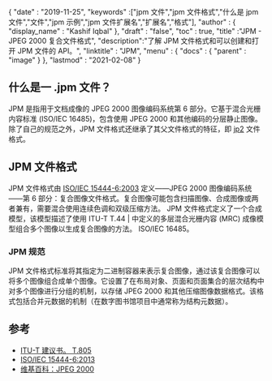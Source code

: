 {
  "date" : "2019-11-25",
  "keywords" :["jpm 文件","jpm 文件格式","什么是 jpm 文件","文件","jpm 示例","jpm 文件扩展名","扩展名","格式"],
  "author" : {
    "display_name" : "Kashif Iqbal"
},
  "draft" : "false",
  "toc" : true,
  "title" :"JPM - JPEG 2000 复合文件格式",
  "description":"了解 JPM 文件格式和可以创建和打开 JPM 文件的 API。",
  "linktitle" : "JPM",
  "menu" : {
    "docs" : {
      "parent" : "image"
}
},
  "lastmod" : "2021-02-08"
}

## 什么是一 .jpm 文件？

JPM 是指用于文档成像的 JPEG 2000 图像编码系统第 6 部分。它基于混合光栅内容标准 (ISO/IEC 16485)，包含使用 JPEG 2000 和其他编码的分层静止图像。除了自己的规范之外，JPM 文件格式还继承了其父文件格式的特征，即 [jp2](/zh/image/jp2/) 文件格式。

## JPM 文件格式

JPM 文件格式由 [ISO/IEC 15444-6:2003](https://www.iso.org/standard/61124.html) 定义——JPEG 2000 图像编码系统——第 6 部分：复合图像文件格式。复合图像可能包含扫描图像、合成图像或两者兼有，需要混合使用连续色调和双级压缩方法。 JPM 文件格式定义了一个合成模型，该模型描述了使用 ITU-T T.44 | 中定义的多层混合光栅内容 (MRC) 成像模型组合多个图像以生成复合图像的方法。 ISO/IEC 16485。

### JPM 规范
JPM 文件格式标准将其指定为二进制容器来表示复合图像，通过该复合图像可以将多个图像组合成单个图像。它设置了在布局对象、页面和页面集合的层次结构中对多个图像进行分组的机制，以存储 JPEG 2000 和其他压缩图像数据格式。该格式包括合并元数据的机制（在数字图书馆项目中通常称为结构元数据）。

## 参考

* [ITU-T 建议书。 T.805](http://www.itu.int/rec/T-REC-T.805/en)
* [ISO/IEC 15444-6:2013](https://www.iso.org/standard/61124.html)
* [维基百科：JPEG 2000](https://en.wikipedia.org/wiki/JPEG_2000)

